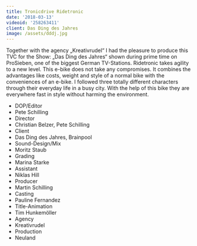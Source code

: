 ```yaml
---
title: Tronicdrive Ridetronic
date: '2018-03-13'
videoid: '258263411'
client: Das Ding des Jahres
image: /assets/dddj.jpg
---
```


Together with the agency „Kreativrudel“ I had the pleasure to produce this TVC for the Show: „Das Ding des Jahres“ shown during prime time on ProSieben, one of the biggest German TV-Stations. 
Ridetronic takes agility to a new level. This e-bike does not take any compromises. It combines the advantages like costs, weight and style of a normal bike with the conveniences of an e-bike. I followed three totally different characters through their everyday life in a busy city. With the help of this bike they are everywhere fast in style without harming the environment. 

* DOP/Editor
* Pete Schilling
* Director
* Christian Belzer, Pete Schilling
* Client
* Das Ding des Jahres, Brainpool
* Sound-Design/Mix
* Moritz Staub
* Grading
* Marina Starke
* Assistant
* Niklas Hill
* Producer
* Martin Schilling
* Casting
* Pauline Fernandez
* Title-Animation
* Tim Hunkemöller
* Agency
* Kreativrudel
* Production
* Neuland
